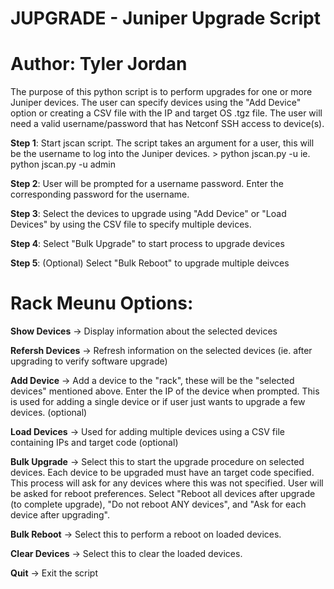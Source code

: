 # JUPGRADE - Juniper Upgrade Script
# Author: Tyler Jordan

The purpose of this python script is to perform upgrades for one or more Juniper devices. The user can specify devices using the "Add Device" option or creating a CSV file with the IP and target OS .tgz file. The user will need a valid username/password that has Netconf SSH access to device(s).

**Step 1**: Start jscan script. The script takes an argument for a user, this will be the username to log into the Juniper devices. 
      > python jscan.py -u <username>    ie. python jscan.py -u admin

**Step 2**: User will be prompted for a username password. Enter the corresponding password for the username.

**Step 3**: Select the devices to upgrade using "Add Device" or "Load Devices" by using the CSV file to specify multiple devices.

**Step 4**: Select "Bulk Upgrade" to start process to upgrade devices

**Step 5**: (Optional) Select "Bulk Reboot" to upgrade multiple deivces


# Rack Meunu Options:

**Show Devices** -> Display information about the selected devices

**Refersh Devices** -> Refresh information on the selected devices (ie. after upgrading to verify software upgrade)

**Add Device** -> Add a device to the "rack", these will be the "selected devices" mentioned above. Enter the IP of the device when prompted. This is used for adding a single device or if user just wants to upgrade a few devices. (optional)

**Load Devices** -> Used for adding multiple devices using a CSV file containing IPs and target code (optional)

**Bulk Upgrade** -> Select this to start the upgrade procedure on selected devices. Each device to be upgraded must have an target code specified. This process will ask for any devices where this was not specified. User will be asked for reboot preferences. Select "Reboot all devices after upgrade (to complete upgrade), "Do not reboot ANY devices", and "Ask for each device after upgrading". 

**Bulk Reboot** -> Select this to perform a reboot on loaded devices.

**Clear Devices** -> Select this to clear the loaded devices.

**Quit** -> Exit the script
